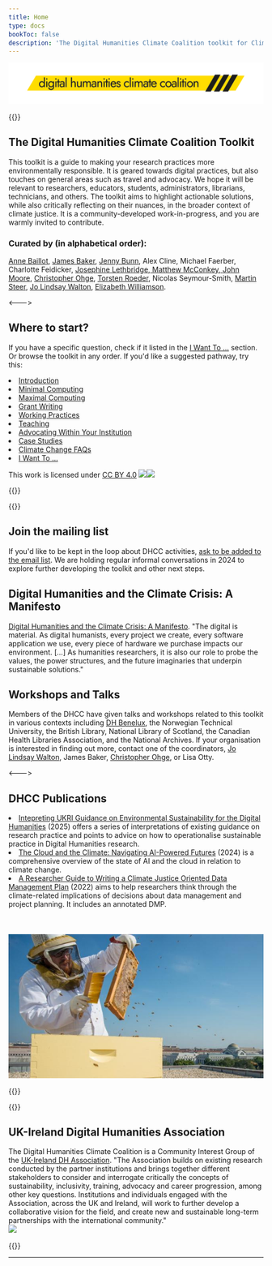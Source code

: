 ```yaml
---
title: Home
type: docs
bookToc: false
description: 'The Digital Humanities Climate Coalition toolkit for Climate Justice in humanities research.'
---
```


![The Digital Humanities Climate Coalition](DCHH_FINAL_LOWER_CASE_HAZARD.png)

{{<columns>}}
  
<h2> The Digital Humanities Climate Coalition Toolkit</h2>

This toolkit is a guide to making your research practices more environmentally responsible. It is geared towards digital practices, but also touches on general areas such as travel and advocacy. We hope it will be relevant to researchers, educators, students, administrators, librarians, technicians, and others. The toolkit aims to highlight actionable solutions, while also critically reflecting on their nuances, in the broader context of climate justice. It is a community-developed work-in-progress, and you are warmly invited to contribute.

<h3>Curated by (in alphabetical order):</h3> 
  <p><a href="https://cv.archives-ouvertes.fr/annebaillot">Anne Baillot</a>, <a href="https://www.southampton.ac.uk/people/5yrbp5/doctor-james-baker">James Baker</a>, <a href="https://www.nationalarchives.gov.uk/about/our-research-and-academic-collaboration/our-research-and-people/staff-profiles/jenny-bunn/">Jenny Bunn</a>, Alex Cline, Michael Faerber, Charlotte Feidicker,  <a href="https://josephinelethbridge.com/">Josephine Lethbridge, Matthew McConkey, <a href="https://www.nationalarchives.gov.uk/about/our-research-and-academic-collaboration/our-research-and-people/staff-profiles/john-moore/">John Moore</a>, <a href="https://christopherohge.com/">Christopher Ohge</a>, <a href="http://torstenroeder.de/">Torsten Roeder</a>, Nicolas Seymour-Smith, <a href="https://github.com/martysteer">Martin Steer</a>, <a href="https://www.jolindsaywalton.com/">Jo Lindsay Walton</a>, <a href="https://english.exeter.ac.uk/staff/ewilliamson/">Elizabeth Williamson</a>.</p>

<--->

<h2>Where to start?</h2>

If you have a specific question, check if it listed in the <a href="./toolkit/decision-trees.html">I Want To ...</a> section. Or browse the toolkit in any order. If you'd like a suggested pathway, try this:

<li><a href="./toolkit/introduction.html">Introduction</li></a>
<li><a href="./toolkit/minimal-computing.html" >Minimal Computing</li></a>
<li><a href="./toolkit/maximal-computing.html" >Maximal Computing</li></a>
<li><a href="./toolkit/grant-writing.html" >Grant Writing</li></a>
<li><a href="./toolkit/working-practices.html" >Working Practices</li></a>
<li><a href="./toolkit/teaching.html" >Teaching</li></a>
<li><a href="./toolkit/advocating-within-your-institution.html" >Advocating Within Your Institution</li></a>
<li><a href="./toolkit/case-studies.html" >Case Studies</li></a>
<li><a href="./toolkit/climate-change-faqs.html" >Climate Change FAQs</li></a>
<li><a href="./toolkit/decision-trees.html" >I Want To ...</li></a>

<p>This work is licensed under <a href="https://creativecommons.org/licenses/by/4.0/?ref=chooser-v1">CC BY 4.0</a> <img src="https://mirrors.creativecommons.org/presskit/icons/cc.svg?ref=chooser-v1"><img src="https://mirrors.creativecommons.org/presskit/icons/by.svg?ref=chooser-v1"></p>

{{</columns>}}

{{<columns>}}

<h2>Join the mailing list</h2>
  
  If you'd like to be kept in the loop about DHCC activities, <a href="mailto:cdcs@ed.ac.uk">ask to be added to the email list</a>. We are holding regular informal conversations in 2024 to explore further developing the toolkit and other next steps.

<h2> Digital Humanities and the Climate Crisis: A Manifesto</h2>

<a href="https://dhc-barnard.github.io/envdh/">Digital Humanities and the Climate Crisis: A Manifesto</a>. "The digital is material. As digital humanists, every project we create, every software application we use, every piece of hardware we purchase impacts our environment. [...] As humanities researchers, it is also our role to probe the values, the power structures, and the future imaginaries that underpin sustainable solutions."

<h2> Workshops and Talks</h2>

Members of the DHCC have given talks and workshops related to this toolkit in various contexts including <a href="https://sas-dhrh.github.io/dhcc-toolkit/toolkit/case-studies.html">DH Benelux</a>, the Norwegian Technical University, the British Library, National Library of Scotland, the Canadian Health Libraries Association, and the National Archives. If your organisation is interested in finding out more, contact one of the coordinators, <a href="mailto:j.c.walton@sussex.ac.uk">Jo Lindsay Walton</a>, James Baker, <a href="mailto:christopher.ohge@sas.ac.uk">Christopher Ohge</a>, or Lisa Otty.

<--->

<h2> DHCC Publications </h2>

<li><a href="https://doi.org/10.5281/zenodo.6451499">Intepreting UKRI Guidance on Environmental Sustainability for the Digital Humanities</a> (2025) offers a series of interpretations of existing guidance on research practice and points to advice on how to operationalise sustainable practice in Digital Humanities research.</li>

<li><a href="https://doi.org/10.5281/zenodo.13850067">The Cloud and the Climate: Navigating AI-Powered Futures</a> (2024) is a comprehensive overview of the state of AI and the cloud in relation to climate change. </li>

<li><a href="https://doi.org/10.5281/zenodo.6451499">A Researcher Guide to Writing a Climate Justice Oriented Data Management Plan</a> (2022) aims to help researchers think through the climate-related implications of decisions about data management and project planning.  It includes an annotated DMP.</li>

<br/>
<br/>
<br/>
<img src="beekeeper.jpg" alt="beekeeper">

{{</columns>}}

{{<columns>}}

<h2> UK-Ireland Digital Humanities Association</h2>

The Digital Humanities Climate Coalition is a Community Interest Group of the <a href="https://digitalhumanities-uk-ie.org/community-interest-groups/digital-humanities-climate-coalition/">UK-Ireland DH Association</a>. "The Association builds on existing research conducted by the partner institutions and brings together different stakeholders to consider and interrogate critically the concepts of sustainability, inclusivity, training, advocacy and career progression, among other key questions. Institutions and individuals engaged with the Association, across the UK and Ireland, will work to further develop a collaborative vision for the field, and create new and sustainable long-term partnerships with the international community."
<br>
<img src="https://digitalhumanities-uk-ie.org/wp-content/uploads/sites/2/2023/06/UK-IE-DHA-Logo-w-Text-1.png">

{{</columns>}}

---
